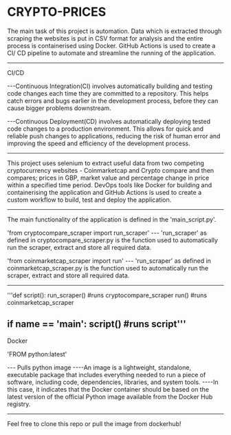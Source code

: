 # CRYPTO-PRICES

The main task of this project is automation. 
Data which is extracted through scraping the websites is put in CSV format for analysis and the entire process is containerised using Docker.
GitHub Actions is used to create a CI/ CD pipeline to automate and streamline the running of the application. 

--------------------------------------------
CI/CD

---Continuous Integration(CI) involves automatically building and testing code changes each time they are committed to a repository. This helps catch errors and bugs earlier in the development process, before they can cause bigger problems downstream.

---Continuous Deployment(CD) involves automatically deploying tested code changes to a production environment. This allows for quick and reliable push changes to applications, reducing the risk of human error and improving the speed and efficiency of the development process.

--------------------------------------------
This project uses selenium to extract useful data from two competing cryptocurrency websites - Coinmarketcap and Crypto compare and then compares; prices in GBP, market value and percentage change in price within a specified time period. DevOps tools like Docker for building and containerising the application and GitHub Actions is used to create a custom workflow to build, test and deploy the application.

---------------------------------------------
The main functionality of the application is defined in the 'main_script.py'.

'from cryptocompare_scraper import run_scraper'
--- 'run_scraper' as defined in cryptocompare_scraper.py is the function used to automatically run the scraper, extract and store all required data.

'from coinmarketcap_scraper import run'
--- 'run_scraper' as defined in coinmarketcap_scraper.py is the function used to automatically run the scraper, extract and store all required data.

--------------------------------------------
'''def script():
    run_scraper() #runs cryptocompare_scraper
    run() #runs coinmarketcap_scraper

if __name__ == '__main__':
    script() #runs script'''
--------------------------------------------

Docker

'FROM python:latest'

--- Pulls python image
----An image is a lightweight, standalone, executable package that includes everything needed to run a piece of software, including code, dependencies, libraries, and system tools.
----In this case, it indicates that the Docker container should be based on the latest version of the official Python image available from the Docker Hub registry.

-------------------------------------------








Feel free to clone this repo or pull the image from dockerhub!
